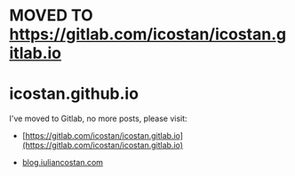 # MOVED TO https://gitlab.com/icostan/icostan.gitlab.io

# icostan.github.io

I've moved to Gitlab, no more posts, please visit:

- [https://gitlab.com/icostan/icostan.gitlab.io](https://gitlab.com/icostan/icostan.gitlab.io)

- [blog.iuliancostan.com](http://blog.iuliancostan.com)
